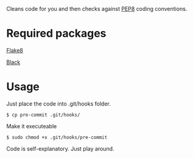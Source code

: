 Cleans code for you and then checks against [PEP8](https://www.python.org/dev/peps/pep-0008/) coding conventions.

# Required packages

[Flake8](http://flake8.pycqa.org)

[Black](https://black.readthedocs.io/en/stable/)

# Usage
Just place the code into .git/hooks folder.

```$ cp pre-commit .git/hooks/```

Make it executeable

```$ sudo chmod +x .git/hooks/pre-commit```

Code is self-explanatory. Just play around.

